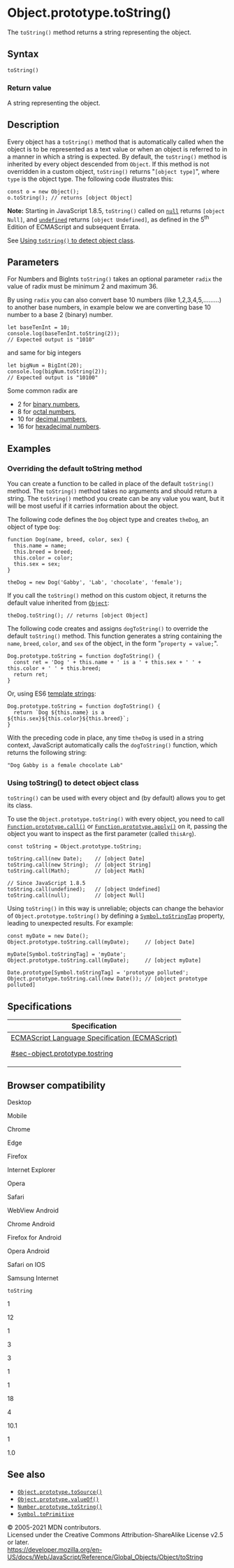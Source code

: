 # Object.prototype.toString()

The `toString()` method returns a string representing the object.

## Syntax

    toString()

### Return value

A string representing the object.

## Description

Every object has a `toString()` method that is automatically called when the object is to be represented as a text value or when an object is referred to in a manner in which a string is expected. By default, the `toString()` method is inherited by every object descended from `Object`. If this method is not overridden in a custom object, `toString()` returns "`[object type]`", where `type` is the object type. The following code illustrates this:

    const o = new Object();
    o.toString(); // returns [object Object]

**Note:** Starting in JavaScript 1.8.5, `toString()` called on [`null`](../null) returns `[object Null]`, and [`undefined`](../undefined) returns `[object Undefined]`, as defined in the 5<sup>th</sup> Edition of ECMAScript and subsequent Errata.

See [Using `toString()` to detect object class](#using_tostring_to_detect_object_class).

## Parameters

For Numbers and BigInts `toString()` takes an optional parameter `radix` the value of radix must be minimum 2 and maximum 36.

By using `radix` you can also convert base 10 numbers (like 1,2,3,4,5,.........) to another base numbers, in example below we are converting base 10 number to a base 2 (binary) number.

    let baseTenInt = 10;
    console.log(baseTenInt.toString(2));
    // Expected output is "1010"

and same for big integers

    let bigNum = BigInt(20);
    console.log(bigNum.toString(2));
    // Expected output is "10100"

Some common radix are

-   2 for [binary numbers](https://en.wikipedia.org/wiki/Binary_number),
-   8 for [octal numbers](https://en.wikipedia.org/wiki/Octal),
-   10 for [decimal numbers](https://en.wikipedia.org/wiki/Decimal),
-   16 for [hexadecimal numbers](https://en.wikipedia.org/wiki/Hexadecimal).

## Examples

### Overriding the default toString method

You can create a function to be called in place of the default `toString()` method. The `toString()` method takes no arguments and should return a string. The `toString()` method you create can be any value you want, but it will be most useful if it carries information about the object.

The following code defines the `Dog` object type and creates `theDog`, an object of type `Dog`:

    function Dog(name, breed, color, sex) {
      this.name = name;
      this.breed = breed;
      this.color = color;
      this.sex = sex;
    }

    theDog = new Dog('Gabby', 'Lab', 'chocolate', 'female');

If you call the `toString()` method on this custom object, it returns the default value inherited from [`Object`](../object):

    theDog.toString(); // returns [object Object]

The following code creates and assigns `dogToString()` to override the default `toString()` method. This function generates a string containing the `name`, `breed`, `color`, and `sex` of the object, in the form "`property = value;`".

    Dog.prototype.toString = function dogToString() {
      const ret = 'Dog ' + this.name + ' is a ' + this.sex + ' ' + this.color + ' ' + this.breed;
      return ret;
    }

Or, using ES6 [template strings](../../template_literals):

    Dog.prototype.toString = function dogToString() {
      return `Dog ${this.name} is a ${this.sex}${this.color}${this.breed}`;
    }

With the preceding code in place, any time `theDog` is used in a string context, JavaScript automatically calls the `dogToString()` function, which returns the following string:

    "Dog Gabby is a female chocolate Lab"

### Using toString() to detect object class

`toString()` can be used with every object and (by default) allows you to get its class.

To use the `Object.prototype.toString()` with every object, you need to call [`Function.prototype.call()`](../function/call) or [`Function.prototype.apply()`](../function/apply) on it, passing the object you want to inspect as the first parameter (called `thisArg`).

    const toString = Object.prototype.toString;

    toString.call(new Date);    // [object Date]
    toString.call(new String);  // [object String]
    toString.call(Math);        // [object Math]

    // Since JavaScript 1.8.5
    toString.call(undefined);   // [object Undefined]
    toString.call(null);        // [object Null]

Using `toString()` in this way is unreliable; objects can change the behavior of `Object.prototype.toString()` by defining a [`Symbol.toStringTag`](../symbol/tostringtag) property, leading to unexpected results. For example:

    const myDate = new Date();
    Object.prototype.toString.call(myDate);     // [object Date]

    myDate[Symbol.toStringTag] = 'myDate';
    Object.prototype.toString.call(myDate);     // [object myDate]

    Date.prototype[Symbol.toStringTag] = 'prototype polluted';
    Object.prototype.toString.call(new Date()); // [object prototype polluted]

## Specifications

<table><thead><tr class="header"><th>Specification</th></tr></thead><tbody><tr class="odd"><td><a href="https://tc39.es/ecma262/#sec-object.prototype.tostring">ECMAScript Language Specification (ECMAScript) 
<br/>

<span class="small">#sec-object.prototype.tostring</span></a></td></tr></tbody></table>

## Browser compatibility

Desktop

Mobile

Chrome

Edge

Firefox

Internet Explorer

Opera

Safari

WebView Android

Chrome Android

Firefox for Android

Opera Android

Safari on IOS

Samsung Internet

`toString`

1

12

1

3

3

1

1

18

4

10.1

1

1.0

## See also

-   [`Object.prototype.toSource()`](tosource)
-   [`Object.prototype.valueOf()`](valueof)
-   [`Number.prototype.toString()`](../number/tostring)
-   [`Symbol.toPrimitive`](../symbol/toprimitive)

© 2005-2021 MDN contributors.  
Licensed under the Creative Commons Attribution-ShareAlike License v2.5 or later.  
<a href="https://developer.mozilla.org/en-US/docs/Web/JavaScript/Reference/Global_Objects/Object/toString" class="_attribution-link">https://developer.mozilla.org/en-US/docs/Web/JavaScript/Reference/Global_Objects/Object/toString</a>
